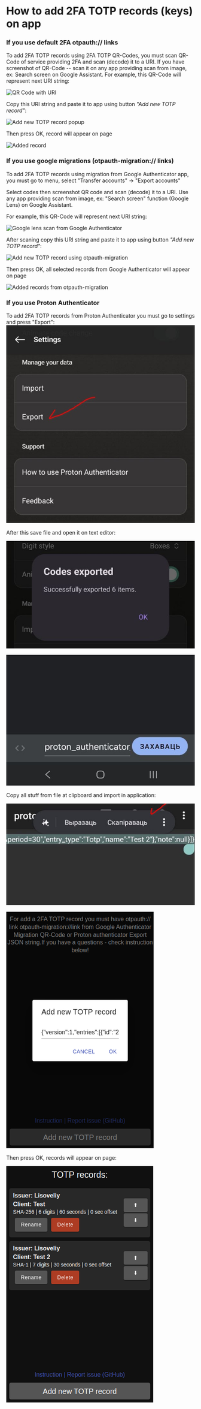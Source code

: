 # How to add 2FA TOTP records (keys) on app

### If you use default 2FA otpauth:// links

To add 2FA TOTP records using 2FA TOTP QR-Codes, you must scan QR-Code of service providing 2FA and scan (decode) it to a URI. If you have screenshot of QR-Code -- scan it on any app providing scan from image, ex: Search screen on Google Assistant. For example, this QR-Code will represent next URI string:

![QR Code with URI](image.png)

Copy this URI string and paste it to app using button _"Add new TOTP record"_:

![Add new TOTP record popup](image-2.png)

Then press OK, record will appear on page

![Added record](image-4.png)

### If you use google migrations (otpauth-migration:// links)

To add 2FA TOTP records using migration from Google Authenticator app, you must go to menu, select "Transfer accounts" -> "Export accounts"

Select codes then screenshot QR code and scan (decode) it to a URI. Use any app providing scan from image, ex: "Search screen" function (Google Lens) on Google Assistant.

For example, this QR-Code will represent next URI string:

![Google lens scan from Google Authenticator](image-5.png)

After scaning copy this URI string and paste it to app using button _"Add new TOTP record"_:

![Add new TOTP record using otpauth-migration](image-6.png)

Then press OK, all selected records from Google Authenticator will appear on page

![Added records from otpauth-migration](image-7.png)

### If you use Proton Authenticator

To add 2FA TOTP records from Proton Authenticator you must go to settings and press "Export":
![alt text](photo_2025-08-08_17-10-27.jpg)

After this save file and open it on text editor:

![alt text](photo_2025-08-08_17-10-35.jpg)

![alt text](photo_2025-08-08_17-10-41.jpg)

Copy all stuff from file at clipboard and import in application:

![alt text](photo_2025-08-08_17-10-38.jpg)

![alt text](<Снимок экрана_20250808_170854.png>)

Then press OK, records will appear on page:

![alt text](<Снимок экрана_20250808_170912.png>)
